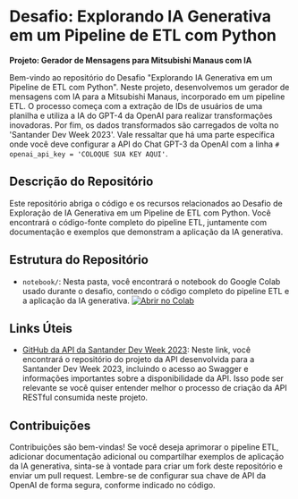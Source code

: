 # Desafio: Explorando IA Generativa em um Pipeline de ETL com Python

**Projeto: Gerador de Mensagens para Mitsubishi Manaus com IA**

Bem-vindo ao repositório do Desafio "Explorando IA Generativa em um Pipeline de ETL com Python". Neste projeto, desenvolvemos um gerador de mensagens com IA para a Mitsubishi Manaus, incorporado em um pipeline ETL. O processo começa com a extração de IDs de usuários de uma planilha e utiliza a IA do GPT-4 da OpenAI para realizar transformações inovadoras. Por fim, os dados transformados são carregados de volta no 'Santander Dev Week 2023'. Vale ressaltar que há uma parte específica onde você deve configurar a API do Chat GPT-3 da OpenAI com a linha `# openai_api_key = 'COLOQUE SUA KEY AQUI'`.

## Descrição do Repositório

Este repositório abriga o código e os recursos relacionados ao Desafio de Exploração de IA Generativa em um Pipeline de ETL com Python. Você encontrará o código-fonte completo do pipeline ETL, juntamente com documentação e exemplos que demonstram a aplicação da IA generativa.

## Estrutura do Repositório

- `notebook/`: Nesta pasta, você encontrará o notebook do Google Colab usado durante o desafio, contendo o código completo do pipeline ETL e a aplicação da IA generativa. [![Abrir no Colab](https://colab.research.google.com/assets/colab-badge.svg)](colab.research.google.com)


## Links Úteis

- [GitHub da API da Santander Dev Week 2023](https://github.com/digitalinnovationone/santander-dev-week-2023-api): Neste link, você encontrará o repositório do projeto da API desenvolvida para a Santander Dev Week 2023, incluindo o acesso ao Swagger e informações importantes sobre a disponibilidade da API. Isso pode ser relevante se você quiser entender melhor o processo de criação da API RESTful consumida neste projeto.

## Contribuições

Contribuições são bem-vindas! Se você deseja aprimorar o pipeline ETL, adicionar documentação adicional ou compartilhar exemplos de aplicação da IA generativa, sinta-se à vontade para criar um fork deste repositório e enviar um pull request. Lembre-se de configurar sua chave de API da OpenAI de forma segura, conforme indicado no código.
